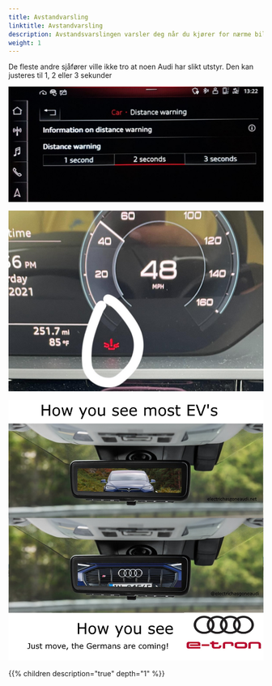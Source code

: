 ```yaml
---
title: Avstandvarsling
linktitle: Avstandvarsling
description: Avstandsvarslingen varsler deg når du kjører for nærme bilen foran deg.
weight: 1
---
```

De fleste andre sjåfører ville ikke tro at noen Audi har slikt utstyr. Den kan justeres til 1, 2 eller 3 sekunder

![Avstandsjustering](distanceadjustment.jpg "Du kan justere hvor nærme du må kjøre for å bli advart i MMI")

![Avstandsvarsel](distancewarning.jpg "Et vanlig syn for Audi-sjåfører som får dem til å undre seg")

![Hva andre ser](howothersee.jpg "Hvordan andre ser Audi-sjåfører")


{{% children description="true" depth="1" %}}
